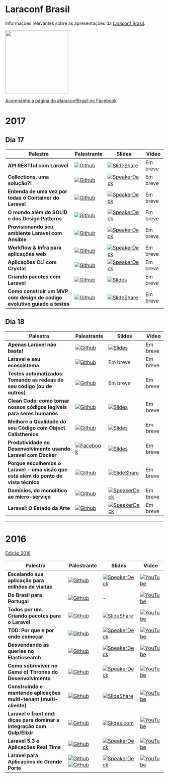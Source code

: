 # Laraconf Brasil
Informações relevantes sobre as apresentações da [Laraconf Brasil](http://laraconfbrasil.com.br/).

<img src="http://laraconfbrasil.com.br/img/laravel_logo.png" width="200" align="center">

[Acompanhe a página do #laraconfBrasil no Facebook](https://www.facebook.com/laravelconferencebrasil)

# 2017

## Dia 17

| Palestra | Palestrante | Slides | Vídeo |
|----------|-------------|--------|-------|
| **API RESTful com Laravel** | [![Github](https://img.shields.io/badge/Github-@Camilafernandes-blue.svg)](https://github.com/Camilafernandes) | [![SlideShare](https://img.shields.io/badge/slides-SlideShare-brightgreen.svg)](https://pt.slideshare.net/CamilaFernandes32/api-restfull-com-laravel) | Em breve |
| **Collections, uma solução?!** | [![Github](https://img.shields.io/badge/Github-@gabriel--caruso-blue.svg)](https://github.com/gabriel-caruso) | [![SpeakerDeck](https://img.shields.io/badge/slides-SpeakerDeck-brightgreen.svg)](https://speakerdeck.com/gabrielcaruso/collections-uma-solucao) | Em breve |
| **Entenda de uma vez por todas o Container do Laravel** | [![Github](https://img.shields.io/badge/Github-@rscafi-blue.svg)](https://github.com/rscafi) | [![SpeakerDeck](https://img.shields.io/badge/slides-SpeakerDeck-brightgreen.svg)](https://speakerdeck.com/rscafi/entenda-de-uma-vez-por-todas-o-container-do-laravel) | Em breve |
| **O mundo além do SOLID e dos Design Patterns** | [![Github](https://img.shields.io/badge/Github-@omarkdev-blue.svg)](https://github.com/omarkdev) | [![SpeakerDeck](https://img.shields.io/badge/slides-SpeakerDeck-brightgreen.svg)](https://speakerdeck.com/omarkdev/o-mundo-alem-do-solid-e-dos-design-patterns) | Em breve |
| **Provisionando seu ambiente Laravel com Ansible** | [![Github](https://img.shields.io/badge/Github-@leandrocostam-blue.svg)](https://github.com/leandrocostam) | [![SpeakerDeck](https://img.shields.io/badge/slides-SpeakerDeck-brightgreen.svg)](https://speakerdeck.com/leandrocostam/provisionando-seu-ambiente-laravel-com-ansible) | Em breve |
| **Workflow & Infra para aplicações web** | [![Github](https://img.shields.io/badge/Github-@gabrielkoerich-blue.svg)](https://github.com/gabrielkoerich) | [![SpeakerDeck](https://img.shields.io/badge/slides-SpeakerDeck-brightgreen.svg)](https://speakerdeck.com/gabrielkoerich/workflow-e-infra-para-aplicacoes-laravel) | Em breve |
| **Aplicações CLI com Crystal** | [![Github](https://img.shields.io/badge/Github-@vitortalaia-blue.svg)](https://github.com/vitortalaia) | [![SpeakerDeck](https://img.shields.io/badge/slides-SpeakerDeck-brightgreen.svg)](https://speakerdeck.com/vitortalaia/cli-applications-with-crystal) | Em breve |
| **Criando pacotes com Laravel** | [![Github](https://img.shields.io/badge/Github-@flyingluscas-blue.svg)](https://github.com/flyingluscas) | [![Slides](https://img.shields.io/badge/slides-Slides-brightgreen.svg)](http://slides.com/flyingluscas/developing-laravel-packages) | Em breve |
| **Como construir um MVP com design de código evolutivo guiado a testes** | [![Github](https://img.shields.io/badge/Github-@rplansky-blue.svg)](https://github.com/rplansky) | [![SlideShare](https://img.shields.io/badge/slides-SlideShare-brightgreen.svg)](https://pt.slideshare.net/RicardoPlansky/mvp-laraconf-2017-82510802) | Em breve |

## Dia 18

| Palestra | Palestrante | Slides | Vídeo |
|----------|-------------|--------|-------|
| **Apenas Laravel não basta!** | [![Github](https://img.shields.io/badge/Github-@vedovelli-blue.svg)](https://github.com/vedovelli) | [![Slides](https://img.shields.io/badge/slides-Slides-brightgreen.svg)](http://slides.com/vedovelli/laraconf-brasil-2017) | Em breve |
| **Laravel e seu ecossistema** | [![Github](https://img.shields.io/badge/Github-@erikprogramador-blue.svg)](https://github.com/erikprogramador) | Em breve | Em breve |
| **Testes automatizados: Tomando as rédeas do seu código (ou de outros)** | [![Github](https://img.shields.io/badge/Github-@GuilhermeGuitte-blue.svg)](https://github.com/GuilhermeGuitte) | Em breve | Em breve |
| **Clean Code: como tornar nossos códigos legiveis para seres humanos** | [![Github](https://img.shields.io/badge/Github-@viniciusalonso-blue.svg)](https://github.com/viniciusalonso) | [![Slides](https://img.shields.io/badge/slides-Slides-brightgreen.svg)](http://slides.com/viniciusalonso/clean-code-laraconf-2017) | Em breve |
| **Melhore a Qualidade do seu Código com Object Calisthenics** | [![Github](https://img.shields.io/badge/Github-@marcelgsantos-blue.svg)](https://github.com/marcelgsantos) | [![Slides](https://img.shields.io/badge/slides-Slides-brightgreen.svg)](https://speakerdeck.com/marcelgsantos/melhore-a-qualidade-do-seu-codigo-com-object-calisthenics) | Em breve |
| **Produtividade no Desenvolvimento usando Laravel com Docker** | [![Facebook](https://img.shields.io/badge/Facebook-@wilton.guilherme-blue.svg)](https://www.facebook.com/wilton.guilherme) | [![Slides](https://img.shields.io/badge/slides-Slides-brightgreen.svg)](http://slides.com/wiltonguilherme/docker-ambiente-dev-laraconf-2017) | Em breve |
| **Porque escolhemos o Laravel - uma visão que está além do ponto de vista técnico** | [![Github](https://img.shields.io/badge/Github-@Bolinha1-blue.svg)](https://github.com/Bolinha1) | [![SlideShare](https://img.shields.io/badge/slides-SlideShare-brightgreen.svg)](https://pt.slideshare.net/EduardoCesar10/porque-escolhemos-laravel-um-ponto-de-vista-alm-do-tcnico-82336549) | Em breve |
| **Domínios, do monolítico ao micro-serviço** | [![Github](https://img.shields.io/badge/Github-@vinicius73-blue.svg)](https://github.com/vinicius73) | [![SpeakerDeck](https://img.shields.io/badge/slides-SpeakerDeck-brightgreen.svg)](https://speakerdeck.com/vinicius73/dominios-do-monolitico-ao-micro-servico) | Em breve |
| **Laravel: O Estado da Arte** | [![Github](https://img.shields.io/badge/Github-@hernandev-blue.svg)](https://github.com/hernandev) | [![SpeakerDeck](https://img.shields.io/badge/slides-SpeakerDeck-brightgreen.svg)](https://speakerdeck.com/hernandev/em-busca-do-estado-da-arte) | Em breve |

---

# 2016

[Edição 2016](https://laraconfbrasil.com.br/2016/render/)

| Palestra | Palestrante | Slides | Vídeo |
|----------|-------------|--------|-------|
| **Escalando sua aplicação para milhões de visitas** | [![Github](https://img.shields.io/badge/Github-@zizaco-blue.svg)](https://github.com/zizaco) | [![SpeakerDeck](https://img.shields.io/badge/slides-SpeakerDeck-brightgreen.svg)](https://speakerdeck.com/zizaco/escalando-sua-aplicacao-para-milhoes-de-visitas) | [![YouTube](https://img.shields.io/badge/V%C3%ADdeo-Youtube-red.svg)](https://www.youtube.com/watch?v=jPbghDn0HLE) |
| **Do Brasil para Portugal** | [![Github](https://img.shields.io/badge/Github-@WendellAdriel-blue.svg)](https://github.com/WendellAdriel) | - | [![YouTube](https://img.shields.io/badge/V%C3%ADdeo-Youtube-red.svg)](https://www.youtube.com/watch?v=vYO8adjZ7N0) |
| **Todos por um. Criando pacotes para o Laravel** | [![Github](https://img.shields.io/badge/Github-@isaquesb-blue.svg)](https://github.com/isaquesb) | [![SlideShare](https://img.shields.io/badge/slides-SlideShare-brightgreen.svg)](http://pt.slideshare.net/IsaquedeSouzaBarbosa/todos-por-1) | [![YouTube](https://img.shields.io/badge/V%C3%ADdeo-Youtube-red.svg)](https://www.youtube.com/watch?v=wdD-8xhvin0) |
| **TDD: Por que e por onde começar** | [![Github](https://img.shields.io/badge/Github-@mateusjatenee-blue.svg)](https://github.com/mateusjatenee) | [![SpeakerDeck](https://img.shields.io/badge/slides-SpeakerDeck-brightgreen.svg)](https://speakerdeck.com/mateusjatenee/tdd-por-que-e-por-onde-comecar) | [![YouTube](https://img.shields.io/badge/V%C3%ADdeo-Youtube-red.svg)](https://www.youtube.com/watch?v=kn65lNyk2BE) |
| **Desvendando as queries no Elasticsearch** | [![Github](https://img.shields.io/badge/Github-@guilhermeguitte-blue.svg)](https://github.com/guilhermeguitte) | [![SpeakerDeck](https://img.shields.io/badge/slides-SpeakerDeck-brightgreen.svg)](https://speakerdeck.com/guilhermeguitte/desvendando-as-queries-no-elasticsearch-v2) | [![YouTube](https://img.shields.io/badge/V%C3%ADdeo-Youtube-red.svg)](https://www.youtube.com/watch?v=JFFJUq_91uk) |
| **Como sobreviver no Game of Thrones do Desenvolvimento** | [![Github](https://img.shields.io/badge/Github-@rscafi-blue.svg)](https://github.com/rscafi) | [![SpeakerDeck](https://img.shields.io/badge/slides-SpeakerDeck-brightgreen.svg)](https://speakerdeck.com/rscafi/como-sobreviver-no-game-of-thrones-do-desenvolvimento) | [![YouTube](https://img.shields.io/badge/V%C3%ADdeo-Youtube-red.svg)](https://www.youtube.com/watch?v=2h_yeg8zkIg) |
| **Construindo e mantendo aplicações multi-tenant (multi-cliente)** | [![Github](https://img.shields.io/badge/Github-@DfKimera-blue.svg)](https://github.com/DfKimera) | [![SlideShare](https://img.shields.io/badge/slides-SlideShare-brightgreen.svg)](http://pt.slideshare.net/aryeltupinamba/laraconf-2016-construindo-e-mantendo-aplicaes-multitenant-multicliente) | [![YouTube](https://img.shields.io/badge/V%C3%ADdeo-Youtube-red.svg)](https://www.youtube.com/watch?v=8KQB5_-xhOs) |
| **Laravel e front end: dicas para dominar a integração com Gulp/Elixir** | [![Github](https://img.shields.io/badge/Github-@vedovelli-blue.svg)](https://github.com/vedovelli) | [![Slides.com](https://img.shields.io/badge/slides-Slides.com-brightgreen.svg)](http://slides.com/vedovelli/laraconf-brasil-2016) | [![YouTube](https://img.shields.io/badge/V%C3%ADdeo-Youtube-red.svg)](https://www.youtube.com/watch?v=IfPoN5BuKCs) |
| **Laravel 5.3 e Aplicações Real Time** | [![Github](https://img.shields.io/badge/Github-@hernandev-blue.svg)](https://github.com/hernandev) | [![SpeakerDeck](https://img.shields.io/badge/slides-SpeakerDeck-brightgreen.svg)](https://speakerdeck.com/hernandev/laravel-5-dot-3-e-aplicacoes-real-time) | [![YouTube](https://img.shields.io/badge/V%C3%ADdeo-Youtube-red.svg)](https://www.youtube.com/watch?v=3HT4AEy94vc)|
| **Laravel para Aplicações de Grande Porte** | [![Github](https://img.shields.io/badge/Github-@hernandev-blue.svg)](https://github.com/hernandev) [![Github](https://img.shields.io/badge/Github-@vinicius73-blue.svg)](https://github.com/vinicius73) | [![SpeakerDeck](https://img.shields.io/badge/slides-SpeakerDeck-brightgreen.svg)](https://speakerdeck.com/vinicius73/laravel-para-aplicacoes-de-grande-porte) | [![YouTube](https://img.shields.io/badge/V%C3%ADdeo-Youtube-red.svg)](https://youtu.be/3HT4AEy94vc?t=1313)|
